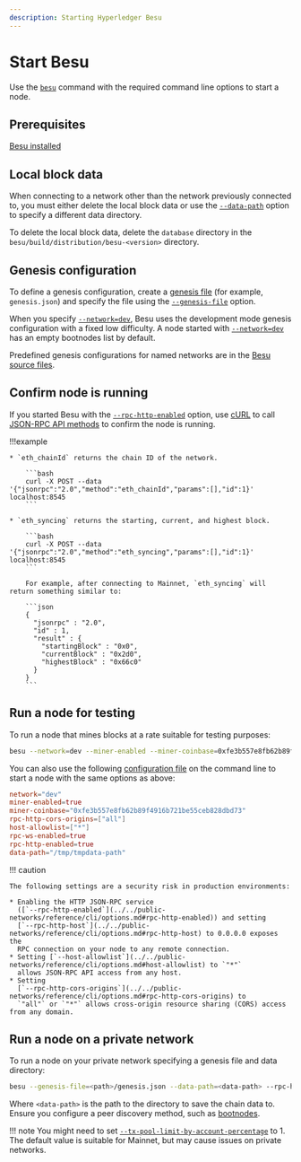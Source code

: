 ```yaml
---
description: Starting Hyperledger Besu
---
```


# Start Besu

Use the [`besu`](../reference/cli/options.md) command with the required command line options
to start a node.

## Prerequisites

[Besu installed](install/binary-distribution.md)

## Local block data

When connecting to a network other than the network previously connected to, you must either delete
the local block data or use the [`--data-path`](../../public-networks/reference/cli/options.md#data-path) option
to specify a different data directory.

To delete the local block data, delete the `database` directory in the
`besu/build/distribution/besu-<version>` directory.

## Genesis configuration

To define a genesis configuration, create a [genesis file](../../public-networks/concepts/genesis-file.md)
(for example, `genesis.json`) and specify the file using the
[`--genesis-file`](../../public-networks/reference/cli/options.md#genesis-file) option.

When you specify [`--network=dev`](../../public-networks/reference/cli/options.md#network), Besu uses the
development mode genesis configuration with a fixed low difficulty. A node started with
[`--network=dev`](../../public-networks/reference/cli/options.md#network) has an empty bootnodes list by
default.

Predefined genesis configurations for named networks are in the
[Besu source files](https://github.com/hyperledger/besu/tree/master/config/src/main/resources).

## Confirm node is running

If you started Besu with the
[`--rpc-http-enabled`](../../public-networks/reference/cli/options.md#rpc-http-enabled) option, use
[cURL](https://curl.haxx.se/) to call [JSON-RPC API methods](../reference/api/index.md) to
confirm the node is running.

!!!example

    * `eth_chainId` returns the chain ID of the network.

        ```bash
        curl -X POST --data '{"jsonrpc":"2.0","method":"eth_chainId","params":[],"id":1}' localhost:8545
        ```

    * `eth_syncing` returns the starting, current, and highest block.

        ```bash
        curl -X POST --data '{"jsonrpc":"2.0","method":"eth_syncing","params":[],"id":1}' localhost:8545
        ```

        For example, after connecting to Mainnet, `eth_syncing` will return something similar to:

        ```json
        {
          "jsonrpc" : "2.0",
          "id" : 1,
          "result" : {
            "startingBlock" : "0x0",
            "currentBlock" : "0x2d0",
            "highestBlock" : "0x66c0"
          }
        }
        ```

## Run a node for testing

To run a node that mines blocks at a rate suitable for testing purposes:

```bash
besu --network=dev --miner-enabled --miner-coinbase=0xfe3b557e8fb62b89f4916b721be55ceb828dbd73 --rpc-http-cors-origins="all" --host-allowlist="*" --rpc-ws-enabled --rpc-http-enabled --data-path=/tmp/tmpDatdir
```

You can also use the following [configuration file](../../public-networks/how-to/configuration-file.md)
on the command line to start a node with the same options as above:

```toml
network="dev"
miner-enabled=true
miner-coinbase="0xfe3b557e8fb62b89f4916b721be55ceb828dbd73"
rpc-http-cors-origins=["all"]
host-allowlist=["*"]
rpc-ws-enabled=true
rpc-http-enabled=true
data-path="/tmp/tmpdata-path"
```

!!! caution

    The following settings are a security risk in production environments:

    * Enabling the HTTP JSON-RPC service
      ([`--rpc-http-enabled`](../../public-networks/reference/cli/options.md#rpc-http-enabled)) and setting
      [`--rpc-http-host`](../../public-networks/reference/cli/options.md#rpc-http-host) to 0.0.0.0 exposes the
      RPC connection on your node to any remote connection.
    * Setting [`--host-allowlist`](../../public-networks/reference/cli/options.md#host-allowlist) to `"*"`
      allows JSON-RPC API access from any host.
    * Setting
      [`--rpc-http-cors-origins`](../../public-networks/reference/cli/options.md#rpc-http-cors-origins) to
      `"all"` or `"*"` allows cross-origin resource sharing (CORS) access from any domain.

## Run a node on a private network

To run a node on your private network specifying a genesis file and data directory:

```bash
besu --genesis-file=<path>/genesis.json --data-path=<data-path> --rpc-http-enabled --bootnodes=<bootnodes>
```

Where `<data-path>` is the path to the directory to save the chain data to.
Ensure you configure a peer discovery method, such as [bootnodes](../how-to/configure/bootnodes.md).

!!! note
    You might need to set
    [`--tx-pool-limit-by-account-percentage`](../../public-networks/reference/cli/options.md#tx-pool-limit-by-account-percentage)
    to 1.
    The default value is suitable for Mainnet, but may cause issues on private networks.
